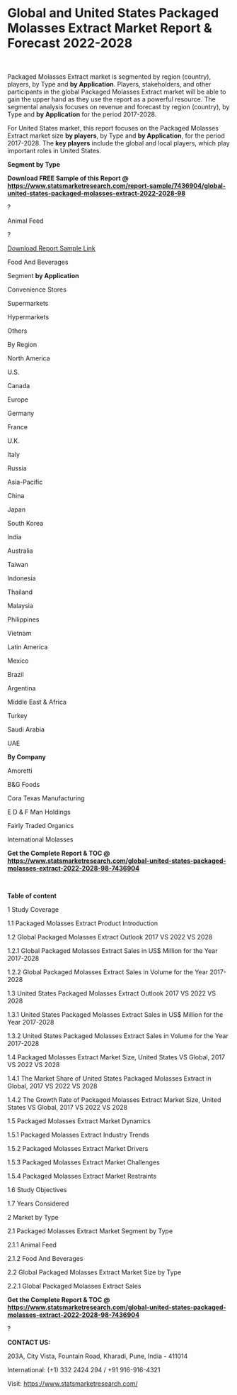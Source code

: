 <h1>Global and United States Packaged Molasses Extract Market Report & Forecast 2022-2028</h1><br/><p>Packaged Molasses Extract market is segmented by region (country), players, by Type and <strong>by Application</strong>. Players, stakeholders, and other participants in the global Packaged Molasses Extract market will be able to gain the upper hand as they use the report as a powerful resource. The segmental analysis focuses on revenue and forecast by region (country), by Type and <strong>by Application</strong> for the period 2017-2028.</p>
 
 
 
 <p>For United States market, this report focuses on the Packaged Molasses Extract market size <strong>by players</strong>, by Type and <strong>by Application</strong>, for the period 2017-2028. The <strong>key players</strong> include the global and local players, which play important roles in United States.</p>
 
 
 
 <p><strong>Segment by Type</strong></p>
 
 
 
 <div><b>Download FREE Sample of this Report @ <a href="https://www.statsmarketresearch.com/download-free-sample/7436904/global-united-states-packaged-molasses-extract-2022-2028-98">https://www.statsmarketresearch.com/report-sample/7436904/global-united-states-packaged-molasses-extract-2022-2028-98</a></b></div>
 
 
 
 <p>? </p>
 
 
 
 <p>Animal Feed</p>
 
 
 
 <p>? </p>
 
 
 
 <p><a href="https://www.statsmarketresearch.com/download-free-sample/7436904/global-united-states-packaged-molasses-extract-2022-2028-98">Download Report Sample Link</a></p>
 
 
 
 <p>Food And Beverages</p>
 
 
 
 <p>Segment <strong>by Application</strong></p>
 
 
 
 <p>Convenience Stores</p>
 
 
 
 <p>Supermarkets</p>
 
 
 
 <p>Hypermarkets</p>
 
 
 
 <p>Others</p>
 
 
 
 <p>By Region</p>
 
 
 
 <p>North America</p>
 
 
 
 <p>U.S.</p>
 
 
 
 <p>Canada</p>
 
 
 
 <p>Europe</p>
 
 
 
 <p>Germany</p>
 
 
 
 <p>France</p>
 
 
 
 <p>U.K.</p>
 
 
 
 <p>Italy</p>
 
 
 
 <p>Russia</p>
 
 
 
 <p>Asia-Pacific</p>
 
 
 
 <p>China</p>
 
 
 
 <p>Japan</p>
 
 
 
 <p>South Korea</p>
 
 
 
 <p>India</p>
 
 
 
 <p>Australia</p>
 
 
 
 <p>Taiwan</p>
 
 
 
 <p>Indonesia</p>
 
 
 
 <p>Thailand</p>
 
 
 
 <p>Malaysia</p>
 
 
 
 <p>Philippines</p>
 
 
 
 <p>Vietnam</p>
 
 
 
 <p>Latin America</p>
 
 
 
 <p>Mexico</p>
 
 
 
 <p>Brazil</p>
 
 
 
 <p>Argentina</p>
 
 
 
 <p>Middle East & Africa</p>
 
 
 
 <p>Turkey</p>
 
 
 
 <p>Saudi Arabia</p>
 
 
 
 <p>UAE</p>
 
 
 
 <p><strong>By Company</strong></p>
 
 
 
 <p>Amoretti</p>
 
 
 
 <p>B&G Foods</p>
 
 
 
 <p>Cora Texas Manufacturing</p>
 
 
 
 <p>E D & F Man Holdings</p>
 
 
 
 <p>Fairly Traded Organics</p>
 
 
 
 <p>International Molasses</p>
 
 
 
 <div><b>Get the Complete Report & TOC @ <a href="https://www.statsmarketresearch.com/global-united-states-packaged-molasses-extract-2022-2028-98-7436904">https://www.statsmarketresearch.com/global-united-states-packaged-molasses-extract-2022-2028-98-7436904</a></b></div>
 
 
 
 <p><br />
 
 <b>Table of content</b></p>
 
 
 
 <p>1 Study Coverage<br />
 
 1.1 Packaged Molasses Extract Product Introduction<br />
 
 1.2 Global Packaged Molasses Extract Outlook 2017 VS 2022 VS 2028<br />
 
 1.2.1 Global Packaged Molasses Extract Sales in US$ Million for the Year 2017-2028<br />
 
 1.2.2 Global Packaged Molasses Extract Sales in Volume for the Year 2017-2028<br />
 
 1.3 United States Packaged Molasses Extract Outlook 2017 VS 2022 VS 2028<br />
 
 1.3.1 United States Packaged Molasses Extract Sales in US$ Million for the Year 2017-2028<br />
 
 1.3.2 United States Packaged Molasses Extract Sales in Volume for the Year 2017-2028<br />
 
 1.4 Packaged Molasses Extract Market Size, United States VS Global, 2017 VS 2022 VS 2028<br />
 
 1.4.1 The Market Share of United States Packaged Molasses Extract in Global, 2017 VS 2022 VS 2028<br />
 
 1.4.2 The Growth Rate of Packaged Molasses Extract Market Size, United States VS Global, 2017 VS 2022 VS 2028<br />
 
 1.5 Packaged Molasses Extract Market Dynamics<br />
 
 1.5.1 Packaged Molasses Extract Industry Trends<br />
 
 1.5.2 Packaged Molasses Extract Market Drivers<br />
 
 1.5.3 Packaged Molasses Extract Market Challenges<br />
 
 1.5.4 Packaged Molasses Extract Market Restraints<br />
 
 1.6 Study Objectives<br />
 
 1.7 Years Considered<br />
 
 2 Market by Type<br />
 
 2.1 Packaged Molasses Extract Market Segment by Type<br />
 
 2.1.1 Animal Feed<br />
 
 2.1.2 Food And Beverages<br />
 
 2.2 Global Packaged Molasses Extract Market Size by Type<br />
 
 2.2.1 Global Packaged Molasses Extract Sales</p>
 
 
 
 <div><b>Get the Complete Report & TOC @ <a href="https://www.statsmarketresearch.com/global-united-states-packaged-molasses-extract-2022-2028-98-7436904">https://www.statsmarketresearch.com/global-united-states-packaged-molasses-extract-2022-2028-98-7436904</a></b></div>
 
 
 
 <p>? </p>
 
 
 
 <p><b>CONTACT US:</b><br />
 
 203A, City Vista, Fountain Road, Kharadi, Pune, India - 411014<br />
 
 International: (+1) 332 2424 294 / +91 916-916-4321<br />
 
 Visit: <a href="https://www.statsmarketresearch.com/">https://www.statsmarketresearch.com/</a></p>